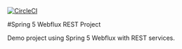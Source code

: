[![CircleCI](https://circleci.com/gh/nwalters39/spring-webflux-rest.svg?style=svg)](https://circleci.com/gh/nwalters39/spring-webflux-rest)

#Spring 5 Webflux REST Project

Demo project using Spring 5 Webflux with REST services.